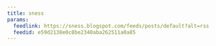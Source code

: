 ```yaml
---
title: sness
params:
  feedlink: https://sness.blogspot.com/feeds/posts/default?alt=rss
  feedid: e59d2138e0c8be2340aba262511a0a85
---
```

